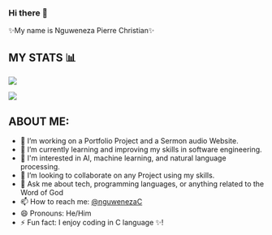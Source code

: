 ### Hi there 👋

✨My name is Nguweneza Pierre Christian✨

## MY STATS 📊
 ![](https://github-readme-stats.vercel.app/api?username=nguwenezapchristian)
 
 ![](https://github-readme-stats.vercel.app/api/top-langs/?username=nguwenezapchristian)

## ABOUT ME:

- 🔭 I’m working on a Portfolio Project and a Sermon audio Website.
- 🌱 I’m currently learning and improving my skills in software engineering.
- 🔭 I'm interested in AI, machine learning, and natural language processing.
- 👯 I’m looking to collaborate on any Project using my skills.
- 💬 Ask me about tech, programming languages, or anything related to the Word of God 
- 📫 How to reach me: [@nguwenezaC](https://x.com/NguwenezaC?t=49UMJY9IF3ix-WyCzmFvJg&s=08)
- 😄 Pronouns: He/Him
- ⚡ Fun fact: I enjoy coding in C language ✨!
